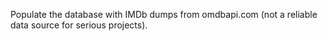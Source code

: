 Populate the database with IMDb dumps from omdbapi.com (not a reliable data source for serious projects).